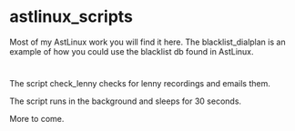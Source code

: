 # astlinux_scripts
Most of my AstLinux work you will find it here.
The blacklist_dialplan is an example of how you could use the blacklist db
found in AstLinux.

#
The script check_lenny checks for lenny recordings and emails them.

The script runs in the background and sleeps for 30 seconds.

More to come.
